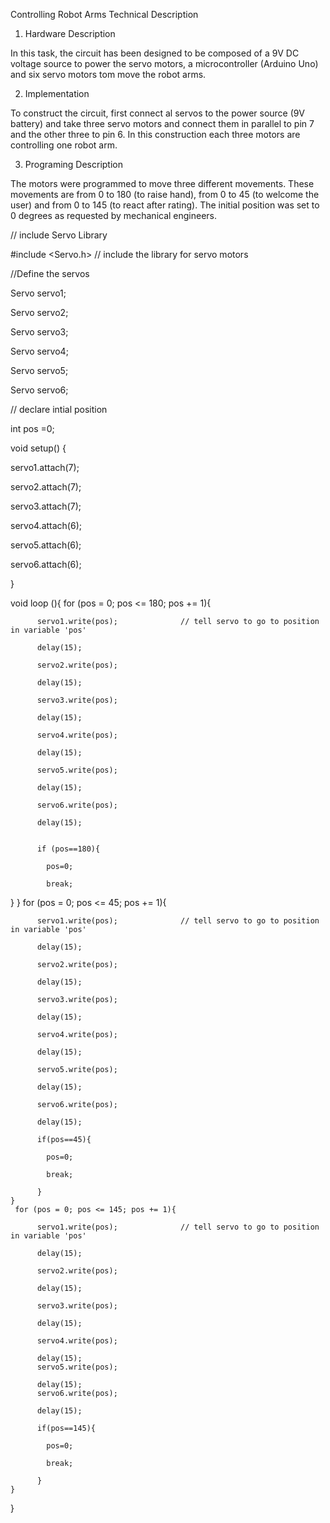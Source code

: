 Controlling Robot Arms Technical Description 

1.	Hardware Description

In this task, the circuit has been designed to be composed of a 9V DC voltage source to power the servo motors, a microcontroller (Arduino Uno) and six servo motors tom move the robot arms. 

2.	Implementation 

To construct the circuit, first connect al servos to the power source (9V battery) and take three servo motors and connect them in parallel to pin 7 and the other three to pin 6. In this construction each three motors are controlling one robot arm.

3.	Programing Description

The motors were programmed to move three different movements. These movements are from 0 to 180 (to raise hand), from 0 to 45 (to welcome the user) and from 0 to 145 (to react after rating). The initial position was set to 0 degrees as requested by mechanical engineers. 

// include Servo Library

#include <Servo.h> // include the library for servo motors

//Define the servos

Servo servo1;

Servo servo2;

Servo servo3;

Servo servo4;

Servo servo5;

Servo servo6;


// declare intial position

int pos =0;

void setup() {  

servo1.attach(7);

servo2.attach(7);

servo3.attach(7);

servo4.attach(6);

servo5.attach(6);

servo6.attach(6);

}

void loop (){
    for (pos = 0; pos <= 180; pos += 1){
    
          servo1.write(pos);              // tell servo to go to position in variable 'pos'
          
          delay(15);
          
          servo2.write(pos);
          
          delay(15);
         
          servo3.write(pos);   
          
          delay(15);
         
          servo4.write(pos);
          
          delay(15);
          
          servo5.write(pos); 
         
          delay(15);
          
          servo6.write(pos);
          
          delay(15);
          

          if (pos==180){
          
            pos=0;
            
            break;
         
   }
    }
    for (pos = 0; pos <= 45; pos += 1){
    
          servo1.write(pos);              // tell servo to go to position in variable 'pos'
          
          delay(15);
         
          servo2.write(pos);
          
          delay(15);
          
          servo3.write(pos); 
          
          delay(15);
         
          servo4.write(pos);
          
          delay(15);
          
          servo5.write(pos);   
          
          delay(15);
          
          servo6.write(pos);
          
          delay(15);

          if(pos==45){
          
            pos=0;
            
            break;
            
          }
    }
     for (pos = 0; pos <= 145; pos += 1){
     
          servo1.write(pos);              // tell servo to go to position in variable 'pos'
          
          delay(15);
         
          servo2.write(pos);
          
          delay(15);
          
          servo3.write(pos);  
          
          delay(15);
         
          servo4.write(pos);
          
          delay(15);
          servo5.write(pos);  
          
          delay(15);
          servo6.write(pos);
          
          delay(15);

          if(pos==145){
          
            pos=0;
            
            break;
            
          }
    }
 
  }

